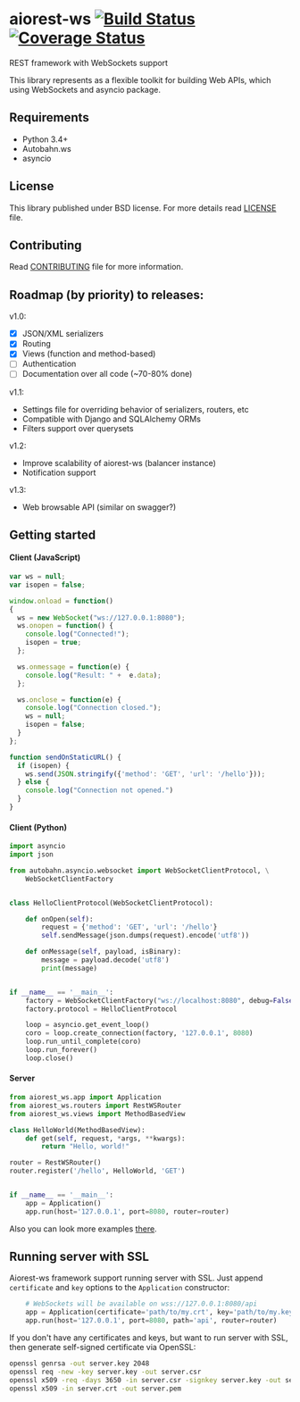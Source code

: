# aiorest-ws [![Build Status](https://travis-ci.org/Relrin/aiorest-ws.svg)](https://travis-ci.org/Relrin/aiorest-ws) [![Coverage Status](https://coveralls.io/repos/Relrin/aiorest-ws/badge.svg?branch=master&service=github)](https://coveralls.io/github/Relrin/aiorest-ws?branch=master)
REST framework with WebSockets support

This library represents as a flexible toolkit for building Web APIs, which using WebSockets and asyncio package.

Requirements
-----
- Python 3.4+
- Autobahn.ws
- asyncio

License
-----
This library published under BSD license. For more details read [LICENSE](https://github.com/Relrin/aiorest-ws/blob/master/LICENSE) file.

Contributing
-----
Read [CONTRIBUTING](https://github.com/Relrin/aiorest-ws/blob/master/CONTRIBUTING.md) file for more information.

Roadmap (by priority) to releases:
-----
v1.0:
- [x] JSON/XML serializers
- [x] Routing
- [x] Views (function and method-based)
- [ ] Authentication
- [ ] Documentation over all code (~70-80% done)

v1.1:
- Settings file for overriding behavior of serializers, routers, etc
- Compatible with Django and SQLAlchemy ORMs
- Filters support over querysets

v1.2:
- Improve scalability of aiorest-ws (balancer instance)
- Notification support

v1.3:
- Web browsable API (similar on swagger?)

Getting started
---------------
#### Client (JavaScript)
```javascript
var ws = null;
var isopen = false;

window.onload = function()
{
  ws = new WebSocket("ws://127.0.0.1:8080");
  ws.onopen = function() {
    console.log("Connected!");
    isopen = true;
  };

  ws.onmessage = function(e) {
    console.log("Result: " +  e.data);
  };

  ws.onclose = function(e) {
    console.log("Connection closed.");
    ws = null;
    isopen = false;
  }
};

function sendOnStaticURL() {
  if (isopen) {
    ws.send(JSON.stringify({'method': 'GET', 'url': '/hello'}));
  } else {
    console.log("Connection not opened.")
  }
}
```

#### Client (Python)
```python
import asyncio
import json

from autobahn.asyncio.websocket import WebSocketClientProtocol, \
    WebSocketClientFactory


class HelloClientProtocol(WebSocketClientProtocol):

    def onOpen(self):
        request = {'method': 'GET', 'url': '/hello'}
        self.sendMessage(json.dumps(request).encode('utf8'))

    def onMessage(self, payload, isBinary):
        message = payload.decode('utf8')
        print(message)


if __name__ == '__main__':
    factory = WebSocketClientFactory("ws://localhost:8080", debug=False)
    factory.protocol = HelloClientProtocol

    loop = asyncio.get_event_loop()
    coro = loop.create_connection(factory, '127.0.0.1', 8080)
    loop.run_until_complete(coro)
    loop.run_forever()
    loop.close()
```

#### Server
```python
from aiorest_ws.app import Application
from aiorest_ws.routers import RestWSRouter
from aiorest_ws.views import MethodBasedView

class HelloWorld(MethodBasedView):
    def get(self, request, *args, **kwargs):
        return "Hello, world!"

router = RestWSRouter()
router.register('/hello', HelloWorld, 'GET')


if __name__ == '__main__':
    app = Application()
    app.run(host='127.0.0.1', port=8080, router=router)
```

Also you can look more examples [there](https://github.com/Relrin/aiorest-ws/tree/master/examples).

Running server with SSL
-----

Aiorest-ws framework support running server with SSL. Just append ```certificate``` and ```key``` options to the ```Application``` constructor:

```python
    # WebSockets will be available on wss://127.0.0.1:8080/api
    app = Application(certificate='path/to/my.crt', key='path/to/my.key')
    app.run(host='127.0.0.1', port=8080, path='api', router=router)
```

If you don't have any certificates and keys, but want to run server with SSL, then generate self-signed certificate via OpenSSL:

```bash
openssl genrsa -out server.key 2048
openssl req -new -key server.key -out server.csr
openssl x509 -req -days 3650 -in server.csr -signkey server.key -out server.crt
openssl x509 -in server.crt -out server.pem
```
